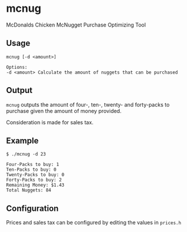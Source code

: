 # mcnug

McDonalds Chicken McNugget Purchase Optimizing Tool

## Usage

```
mcnug [-d <amount>]

Options:
-d <amount>	Calculate the amount of nuggets that can be purchased
```

## Output

`mcnug` outputs the amount of four-, ten-, twenty- and forty-packs to purchase given the amount of money provided.

Consideration is made for sales tax.

## Example

```
$ ./mcnug -d 23

Four-Packs to buy: 1
Ten-Packs to buy: 0
Twenty-Packs to buy: 0
Forty-Packs to buy: 2
Remaining Money: $1.43
Total Nuggets: 84
```

## Configuration

Prices and sales tax can be configured by editing the values in `prices.h`
